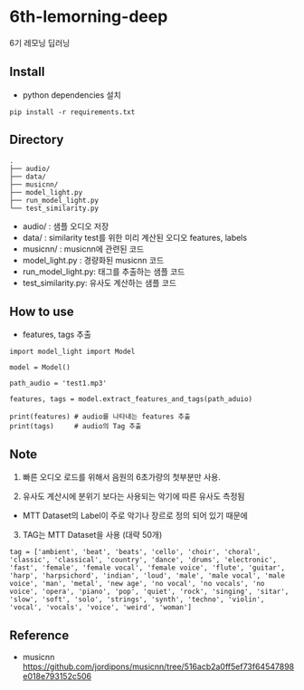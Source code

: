 # 6th-lemorning-deep

6기 레모닝 딥러닝

## Install

- python dependencies 설치

```
pip install -r requirements.txt
```

## Directory

```
.
├── audio/
├── data/
├── musicnn/
├── model_light.py
├── run_model_light.py
└── test_similarity.py

```

- audio/ : 샘플 오디오 저장
- data/ : similarity test를 위한 미리 계산된 오디오 features, labels
- musicnn/ : musicnn에 관련된 코드
- model_light.py : 경량화된 musicnn 코드
- run_model_light.py: 태그를 추출하는 샘플 코드
- test_similarity.py: 유사도 계산하는 샘플 코드

## How to use

- features, tags 추출

```
import model_light import Model

model = Model()

path_audio = 'test1.mp3'

features, tags = model.extract_features_and_tags(path_aduio)

print(features) # audio를 나타내는 features 추출
print(tags)     # audio의 Tag 추출
```

## Note

1. 빠른 오디오 로드를 위해서 음원의 6초가량의 첫부분만 사용.

2. 유사도 계산시에 분위기 보다는 사용되는 악기에 따른 유사도 측정됨

- MTT Dataset의 Label이 주로 악기나 장르로 정의 되어 있기 때문에

3. TAG는 MTT Dataset을 사용 (대략 50개)

```
tag = ['ambient', 'beat', 'beats', 'cello', 'choir', 'choral', 'classic', 'classical', 'country', 'dance', 'drums', 'electronic', 'fast', 'female', 'female vocal', 'female voice', 'flute', 'guitar', 'harp', 'harpsichord', 'indian', 'loud', 'male', 'male vocal', 'male voice', 'man', 'metal', 'new age', 'no vocal', 'no vocals', 'no voice', 'opera', 'piano', 'pop', 'quiet', 'rock', 'singing', 'sitar', 'slow', 'soft', 'solo', 'strings', 'synth', 'techno', 'violin', 'vocal', 'vocals', 'voice', 'weird', 'woman']
```

## Reference

- musicnn
  https://github.com/jordipons/musicnn/tree/516acb2a0ff5ef73f64547898e018e793152c506
